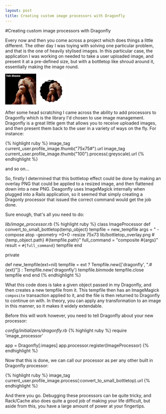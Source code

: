 ```yaml
---
layout: post
title: Creating custom image processors with Dragonfly
---
```

#Creating custom image processors with Dragonfly

Every now and then you come across a project which does things a little different.  The other day I was toying with solving one particular problem, and that is the one of heavily stylised images.  In this particular case, the application I was working on needed to take a user uploaded image, and present it at a pre-defined size, but with a bottletop like shroud around it, essentially making the image round.

![](/images/the_shame.png "Before")
![](/images/the_shame_transformed.png "After")

After some head scratching I came across the ability to add processors to Dragonfly which is the library I'd chosen to use image management.  Dragonfly is a great little gem that allows you to receive uploaded images, and then present them back to the user in a variety of ways on the fly.  For instance:

{% highlight ruby %}
image_tag current_user.profile_image.thumb("75x75#").url
image_tag current_user.profile_image.thumb("100").process(:greyscale).url
{% endhighlight %}

and so on…

So, firstly I determined that this bottletop effect could be done by making an overlay PNG that could be applied to a resized image, and then flattened down into a new PNG.  Deagonfly uses ImageMagick internally when plugged into a Rails application, so it seemed that simply creating a Dragonly processor that issued the correct command would get the job done.

Sure enough, that's all you need to do:

_lib/image_processor.rb_
{% highlight ruby %}
class ImageProcessor
  def convert_to_small_bottletop(temp_object)
    tempfile = new_tempfile
    args = " -compose atop -geometry +0+0 -resize 75x73 lib/bottletop_overlay.png #{temp_object.path} #{tempfile.path}"
    full_command = "composite #{args}"
    result = `#{full_command}`
    tempfile
  end

  private

  def new_tempfile(ext=nil)
    tempfile = ext ? Tempfile.new(['dragonfly', ".#{ext}"]) : Tempfile.new('dragonfly')
    tempfile.binmode
    tempfile.close
    tempfile
  end
end
{% endhighlight %}

What this code does is take a given object passed in my Dragonfly, and then creates a new tempfile from it.  This tempfile then has an ImageMagick `composite` transaction applied to it, and the file is then returned to Dragonfly to continue on with.  In theory, you can apply any transformation to an image in this manner, so it makes it widely extendable.

Before this will work however, you need to tell Dragonfly about your new processor:

_config/initializers/dragonfly.rb_
{% highlight ruby %}
require 'image_processor'

app = Dragonfly[:images]
app.processor.register(ImageProcessor)
{% endhighlight %}

Now that this is done, we can call our processor as per any other built in Dragonfly processor:

{% highlight ruby %}
image_tag current_user.profile_image.process(:convert_to_small_bottletop).url
{% endhighlight %}

And there you go.  Debugging these processors can be quite tricky, and Rack/Cache also does quite a good job of making your life difficult, but aside from this, you have a large amount of power at your fingertips.